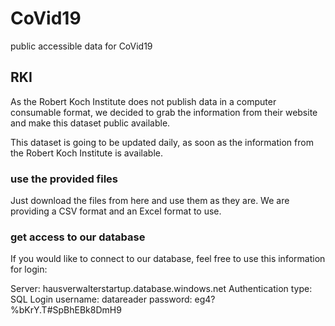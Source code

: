 # CoVid19
public accessible data for CoVid19

## RKI
As the Robert Koch Institute does not publish data in a computer consumable format, we decided to grab the information from their website and make this dataset public available. 

This dataset is going to be updated daily, as soon as the information from the Robert Koch Institute is available. 

### use the provided files
Just download the files from here and use them as they are. We are providing a CSV format and an Excel format to use. 

### get access to our database
If you would like to connect to our database, feel free to use this information for login:

Server: hausverwalterstartup.database.windows.net
Authentication type: SQL Login
username: datareader
password: eg4?%bKrY.T#SpBhEBk8DmH9
